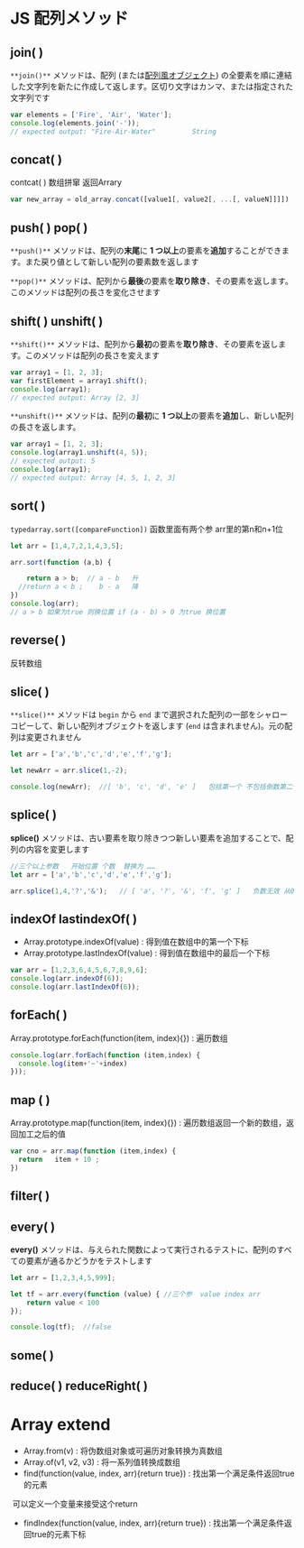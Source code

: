 # JS 配列メソッド

## join( )

`**join()**` メソッドは、配列 (または[配列風オブジェクト](https://developer.mozilla.org/ja/docs/Web/JavaScript/Guide/Indexed_collections#Working_with_array-like_objects)) の全要素を順に連結した文字列を新たに作成して返します。区切り文字はカンマ、または指定された文字列です

```javascript
var elements = ['Fire', 'Air', 'Water'];
console.log(elements.join('-'));
// expected output: "Fire-Air-Water"         String
```

## concat( )

contcat( ) 数组拼窜 返回Arrary

```javascript
var new_array = old_array.concat([value1[, value2[, ...[, valueN]]]])
```

## push( )    pop( )

`**push()**` メソッドは、配列の**末尾**に **1 つ以上**の要素を**追加**することができます。また戻り値として新しい配列の要素数を返します

`**pop()**` メソッドは、配列から**最後**の要素を**取り除き**、その要素を返します。このメソッドは配列の長さを変化させます

## shift( )     unshift( )

`**shift()**` メソッドは、配列から**最初**の要素を**取り除き**、その要素を返します。このメソッドは配列の長さを変えます

```javascript
var array1 = [1, 2, 3];
var firstElement = array1.shift();
console.log(array1);
// expected output: Array [2, 3]
```

`**unshift()**` メソッドは、配列の**最初**に **1 つ以上**の要素を**追加**し、新しい配列の長さを返します。

```javascript
var array1 = [1, 2, 3];
console.log(array1.unshift(4, 5));
// expected output: 5
console.log(array1);
// expected output: Array [4, 5, 1, 2, 3]
```

## sort( )

```typedarray.sort([compareFunction])``` 函数里面有两个参  arr里的第n和n+1位

```javascript
let arr = [1,4,7,2,1,4,3,5];

arr.sort(function (a,b) {

    return a > b;  // a - b   升
  //return a < b ;    b - a   降
})
console.log(arr);
// a > b 如果为true 则换位置 if (a - b) > 0 为true 换位置
```

## reverse( )

反转数组

## slice( )

`**slice()**` メソッドは `begin` から `end` まで選択された配列の一部をシャローコピーして、新しい配列オブジェクトを返します (`end` は含まれません)。元の配列は変更されません

```javascript
let arr = ['a','b','c','d','e','f','g'];

let newArr = arr.slice(1,-2);

console.log(newArr);  //[ 'b', 'c', 'd', 'e' ]   包括第一个 不包括倒数第二个 且index从0开始
```

## splice( )

**splice()** メソッドは、古い要素を取り除きつつ新しい要素を追加することで、配列の内容を変更します

```javascript
//三个以上参数   开始位置 个数  替换为 ……
let arr = ['a','b','c','d','e','f','g'];

arr.splice(1,4,'?','&');   // [ 'a', '?', '&', 'f', 'g' ]   负数无效 从0开始
```

## indexOf   lastindexOf( )

+ Array.prototype.indexOf(value) : 得到值在数组中的第一个下标
+ Array.prototype.lastIndexOf(value) : 得到值在数组中的最后一个下标

```javascript
var arr = [1,2,3,6,4,5,6,7,8,9,6];
console.log(arr.indexOf(6));
console.log(arr.lastIndexOf(6));
```

## forEach( )

Array.prototype.forEach(function(item, index){}) : 遍历数组

```javascript
console.log(arr.forEach(function (item,index) {
  console.log(item+'~'+index)
}));
```

## map ( )

Array.prototype.map(function(item, index){}) : 遍历数组返回一个新的数组，返回加工之后的值

```javascript
var cno = arr.map(function (item,index) {
  return   item + 10 ;
})
```

## filter( )

## every( )

**every()** メソッドは、与えられた関数によって実行されるテストに、配列のすべての要素が通るかどうかをテストします

```javascript
let arr = [1,2,3,4,5,999];

let tf = arr.every(function (value) { //三个参  value index arr
    return value < 100
});

console.log(tf);  //false
```

## some( )

## reduce( )     reduceRight( )

# Array extend

- Array.from(v) : 将伪数组对象或可遍历对象转换为真数组
- Array.of(v1, v2, v3) : 将一系列值转换成数组
- find(function(value, index, arr){return true}) : 找出第一个满足条件返回true的元素

​      可以定义一个变量来接受这个return

- findIndex(function(value, index, arr){return true}) : 找出第一个满足条件返回true的元素下标

